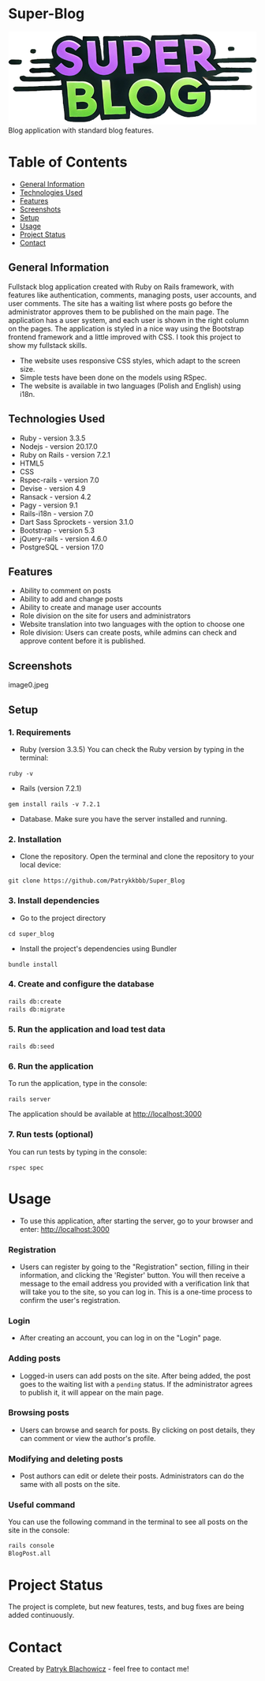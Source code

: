 # Super-Blog
![Logo Github](https://github.com/Patrykkbbb/Super_Blog/blob/main/app/assets/images/logo.png)
Blog application with standard blog features. 

# Table of Contents
- [General Information](#general-information)
- [Technologies Used](#technologies-used)
- [Features](#features)
- [Screenshots](#screenshots)
- [Setup](#setup)
- [Usage](#usage)
- [Project Status](#project-status)
- [Contact](#contact)

## General Information
Fullstack blog application created with Ruby on Rails framework, with features like authentication, comments, managing posts, user accounts, and user comments. The site has a waiting list where posts go before the administrator approves them to be published on the main page. The application has a user system, and each user is shown in the right column on the pages. The application is styled in a nice way using the Bootstrap frontend framework and a little improved with CSS. I took this project to show my fullstack skills.
* The website uses responsive CSS styles, which adapt to the screen size.
* Simple tests have been done on the models using RSpec.
* The website is available in two languages (Polish and English) using i18n.


## Technologies Used
* Ruby - version 3.3.5
* Nodejs - version 20.17.0
* Ruby on Rails - version 7.2.1
* HTML5
* CSS 
* Rspec-rails - version 7.0
* Devise - version 4.9
* Ransack - version 4.2
* Pagy - version 9.1
* Rails-i18n - version 7.0
* Dart Sass Sprockets - version 3.1.0
* Bootstrap - version 5.3
* jQuery-rails - version 4.6.0
* PostgreSQL - version 17.0

## Features

* Ability to comment on posts
* Ability to add and change posts
* Ability to create and manage user accounts
* Role division on the site for users and administrators 
* Website translation into two languages with the option to choose one
* Role division: Users can create posts, while admins can check and approve content before it is published.

## Screenshots

image0.jpeg

## Setup

### 1. Requirements

* Ruby (version 3.3.5) You can check the Ruby version by typing in the terminal:

`ruby -v`

* Rails (version 7.2.1)

`gem install rails -v 7.2.1`

* Database. Make sure you have the server installed and running.

### 2. Installation

* Clone the repository. 
Open the terminal and clone the repository to your local device:

`git clone https://github.com/Patrykkbbb/Super_Blog`

### 3. Install dependencies
* Go to the project directory

`cd super_blog`

* Install the project's dependencies using Bundler

`bundle install`

### 4. Create and configure the database 

```
rails db:create
rails db:migrate
```

### 5. Run the application and load test data

```
rails db:seed
```

### 6. Run the application
To run the application, type in the console:

`rails server`

The application should be available at 
[http://localhost:3000](http://localhost:3000)

### 7. Run tests (optional)
You can run tests by typing in the console:

`rspec spec`

# Usage

* To use this application, after starting the server, go to your browser and enter: [http://localhost:3000](http://localhost:3000)

### Registration 
* Users can register by going to the "Registration" section, filling in their information, and clicking the 'Register' button. 
You will then receive a message to the email address you provided with a verification link that will take you to the site, so you can log in. This is a one-time process to confirm the user's registration.

### Login

* After creating an account, you can log in on the "Login" page.

### Adding posts

* Logged-in users can add posts on the site. After being added, the post goes to the waiting list with a `pending` status. If the administrator agrees to publish it, it will appear on the main page.

### Browsing posts

* Users can browse and search for posts. By clicking on post details, they can comment or view the author's profile.

### Modifying and deleting posts

* Post authors can edit or delete their posts. Administrators can do the same with all posts on the site.

### Useful command

You can use the following command in the terminal to see all posts on the site in the console:

```
rails console
BlogPost.all
```

# Project Status

The project is complete, but new features, tests, and bug fixes are being added continuously.

# Contact

Created by [Patryk Blachowicz](https://github.com/Patrykkbbb) - feel free to contact me!
